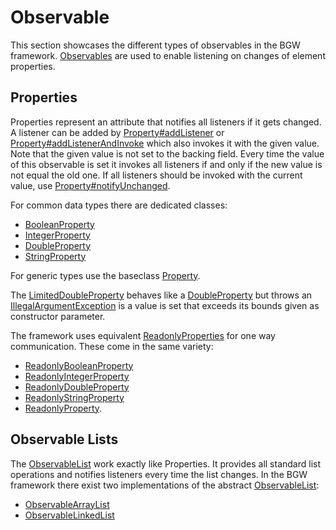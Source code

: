 [ObservableKDoc]: ../../bgw-gui-kdoc/bgw-gui/tools.aqua.bgw.observable/-observable/index.html
[addListenerKDoc]: ../../bgw-gui-kdoc/bgw-gui/tools.aqua.bgw.observable/-value-observable/add-listener.html
[addListenerAndInvokeKDoc]: ../../bgw-gui-kdoc/bgw-gui/tools.aqua.bgw.observable/-value-observable/add-listener-and-invoke.html
[notifyUnchangedKDoc]: ../../bgw-gui-kdoc/bgw-gui/tools.aqua.bgw.observable/-property/notify-unchanged.html

[PropertyKDoc]: ../../bgw-gui-kdoc/bgw-gui/tools.aqua.bgw.observable/-property/index.html
[BooleanPropertyKDoc]: ../../bgw-gui-kdoc/bgw-gui/tools.aqua.bgw.observable/-boolean-property/index.html
[IntegerPropertyKDoc]: ../../bgw-gui-kdoc/bgw-gui/tools.aqua.bgw.observable/-integer-property/index.html
[DoublePropertyKDoc]: ../../bgw-gui-kdoc/bgw-gui/tools.aqua.bgw.observable/-double-property/index.html
[LimitedDoublePropertyKDoc]: ../../bgw-gui-kdoc/bgw-gui/tools.aqua.bgw.observable.properties/-limited-double-property/index.html
[StringPropertyKDoc]: ../../bgw-gui-kdoc/bgw-gui/tools.aqua.bgw.observable/-string-property/index.html

[ReadonlyPropertyKDoc]: ../../bgw-gui-kdoc/bgw-gui/tools.aqua.bgw.observable.properties/-readonly-property/index.html
[ReadonlyBooleanPropertyKDoc]: ../../bgw-gui-kdoc/bgw-gui/tools.aqua.bgw.observable/-readonly-boolean-property/index.html
[ReadonlyIntegerPropertyKDoc]: ../../bgw-gui-kdoc/bgw-gui/tools.aqua.bgw.observable/-readonly-integer-property/index.html
[ReadonlyDoublePropertyKDoc]: ../../bgw-gui-kdoc/bgw-gui/tools.aqua.bgw.observable/-readonly-double-property/index.html
[ReadonlyStringPropertyKDoc]: ../../bgw-gui-kdoc/bgw-gui/tools.aqua.bgw.observable/-readonly-string-property/index.html

[ObservableListKDoc]: ../../bgw-gui-kdoc/bgw-gui/tools.aqua.bgw.observable/-observable-list/index.html
[ObservableArrayListKDoc]: ../../bgw-gui-kdoc/bgw-gui/tools.aqua.bgw.observable/-observable-array-list/index.html
[ObservableLinkedListKDoc]: ../../bgw-gui-kdoc/bgw-gui/tools.aqua.bgw.observable/-observable-linked-list/index.html

[IllegalArgumentExceptionKDoc]: https://kotlinlang.org/api/latest/jvm/stdlib/kotlin/-illegal-argument-exception/

# Observable

This section showcases the different types of observables in the BGW framework. [Observables][ObservableKDoc] are used
to enable listening on changes of element properties.

## Properties

Properties represent an attribute that notifies all listeners if it gets changed. A listener can be added
by [Property#addListener][addListenerKDoc]
or [Property#addListenerAndInvoke][addListenerAndInvokeKDoc]
which also invokes it with the given value. Note that the given value is not set to the backing field. Every time the
value of this observable is set it invokes all listeners if and only if the new value is not equal the old one. If 
all listeners should be invoked with the current value, use [Property#notifyUnchanged][notifyUnchangedKDoc].

For common data types there are dedicated classes:
* [BooleanProperty][BooleanPropertyKDoc]
* [IntegerProperty][IntegerPropertyKDoc]
* [DoubleProperty][DoublePropertyKDoc]
* [StringProperty][StringPropertyKDoc]

For generic types use the baseclass [Property<T>][PropertyKDoc].

The [LimitedDoubleProperty][LimitedDoublePropertyKDoc] behaves like a [DoubleProperty][DoublePropertyKDoc] 
but throws an [IllegalArgumentException][IllegalArgumentExceptionKDoc] is a value is set that exceeds its bounds given as constructor parameter.

The framework uses equivalent [ReadonlyProperties][ReadonlyPropertyKDoc] for one way communication. These come in the same variety:
* [ReadonlyBooleanProperty][ReadonlyBooleanPropertyKDoc]
* [ReadonlyIntegerProperty][ReadonlyIntegerPropertyKDoc]
* [ReadonlyDoubleProperty][ReadonlyDoublePropertyKDoc]
* [ReadonlyStringProperty][ReadonlyStringPropertyKDoc]
* [ReadonlyProperty<T>][ReadonlyPropertyKDoc].

## Observable Lists

The [ObservableList][ObservableListKDoc] work exactly like Properties. It provides all standard list operations and notifies listeners every 
time
the list changes. In the BGW framework there exist two implementations of the
abstract [ObservableList][ObservableListKDoc]:
* [ObservableArrayList][ObservableArrayListKDoc]
* [ObservableLinkedList][ObservableLinkedListKDoc]
